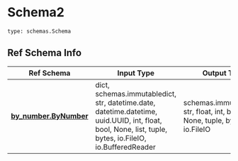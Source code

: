 # Schema2
```
type: schemas.Schema
```

## Ref Schema Info
Ref Schema | Input Type | Output Type
---------- | ---------- | -----------
[**by_number.ByNumber**](../../../../../../../../components/schema/by_number.md) | dict, schemas.immutabledict, str, datetime.date, datetime.datetime, uuid.UUID, int, float, bool, None, list, tuple, bytes, io.FileIO, io.BufferedReader | schemas.immutabledict, str, float, int, bool, None, tuple, bytes, io.FileIO
